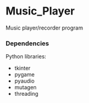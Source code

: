 # Music_Player
Music player/recorder program

### Dependencies
Python libraries:
- tkinter
- pygame
- pyaudio
- mutagen
- threading